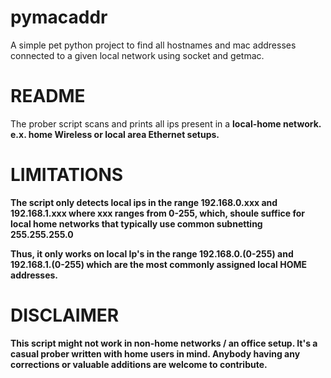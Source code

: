 # pymacaddr
A simple pet python project to find all hostnames and mac addresses connected to a given local network using socket and getmac.

# README
The prober script scans and prints all ips present in a <b>local-home<b> network. e.x. home Wireless or local area Ethernet setups.

# LIMITATIONS
The script only detects local ips in the range 192.168.0.xxx and 192.168.1.xxx where xxx ranges from 0-255, which, shoule suffice for local home networks that typically use common subnetting  255.255.255.0

Thus, it only works on local Ip's in the range 192.168.0.(0-255) and 192.168.1.(0-255) which are the most commonly assigned local <b>HOME<b> addresses.
  
# DISCLAIMER
This script might not work in non-home networks / an office setup. It's a casual prober written with home users in mind.
Anybody having any corrections or valuable additions are welcome to contribute.
